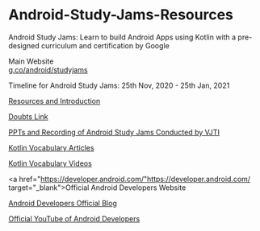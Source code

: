# Android-Study-Jams-Resources

Android Study Jams: Learn to build Android Apps using Kotlin with a pre-designed curriculum and certification by Google

Main Website<br>
<a href="https://g.co/android/studyjams">g.co/android/studyjams</a>
 
Timeline for Android Study Jams:
25th Nov, 2020 - 25th Jan, 2021

<a href="https://docs.google.com/document/d/1lSjvcoQS1f2HddIF67BQx0b8adInJKwOLk8qGfATTO8/edit?usp=sharing" target="_blank"> Resources and Introduction </a>

<a href="https://bit.ly/kotlin-doubts" target="_blank">Doubts Link</a>

<a href="https://docs.google.com/document/d/18X2HasaeeoCNpyIigaUtoxZ4UUPn8lxBtiRD3EARnzQ/edit?usp=sharing"
 target="_blank">PPTs and Recording of Android Study Jams Conducted by VJTI</a>

<a href="https://medium.com/androiddevelopers/tagged/kotlin-vocabulary"
 target="_blank"> Kotlin Vocabulary Articles </a>

<a href="https://www.youtube.com/playlist?list=PLWz5rJ2EKKc_T0fSZc9obnmnWcjvmJdw_"
 target="_blank">Kotlin Vocabulary Videos</a>

<a href="https://developer.android.com/"https://developer.android.com/
 target="_blank">Official Android Developers Website</a>

<a href="https://android-developers.googleblog.com"
 target="_blank">Android Developers Official Blog</a>

<a href="https://www.youtube.com/user/androiddevelopers"
 target="_blank">Official YouTube of Android Developers</a>


















